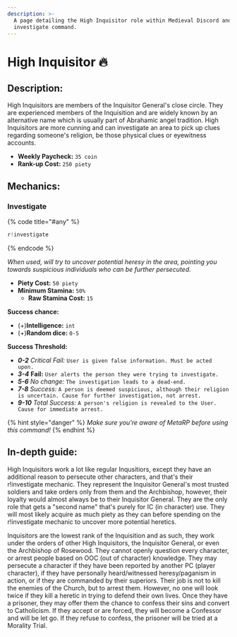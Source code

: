 ```yaml
---
description: >-
  A page detailing the High Inquisitor role within Medieval Discord and their
  investigate command.
---
```


# High Inquisitor 🔥

## Description:

High Inquisitors are members of the Inquisitor General's close circle. They are experienced members of the Inquisition and are widely known by an alternative name which is usually part of Abrahamic angel tradition. High Inquisitors are more cunning and can investigate an area to pick up clues regarding someone's religion, be those physical clues or eyewitness accounts. 

* **Weekly Paycheck:** `35 coin`
* **Rank-up Cost:** `250 piety`

## Mechanics:

### Investigate

{% code title="\#any" %}
```javascript
r!investigate
```
{% endcode %}

_When used, will try to uncover potential heresy in the area, pointing you towards suspicious individuals who can be further persecuted._

* **Piety Cost:** `50 piety`
* **Minimum Stamina:** `50%`
  * **Raw Stamina Cost:** `15`

**Success chance:**

* \(+\)**Intelligence:** `int`
* \(+\)**Random dice:** `0-5`

**Success Threshold:**

* _**0-2** Critical Fail:_ `User is given false information. Must be acted upon.`
* _**3-4**_ **Fail:** `User alerts the person they were trying to investigate.`
* _**5-6**_ _No change:_ `The investigation leads to a dead-end.`
* _**7-8** Success:_ `A person is deemed suspicious, although their religion is uncertain. Cause for further investigation, not arrest.`
* _**9-10**_ _Total Success:_ `A person's religion is revealed to the User. Cause for immediate arrest.`

{% hint style="danger" %}
_Make sure you're aware of MetaRP before using this command!_
{% endhint %}

## In-depth guide:

High Inquisitors work a lot like regular Inqusitiors, except they have an additional reason to persecute other characters, and that's their r!investigate mechanic. They represent the Inquisitor General's most trusted soldiers and take orders only from them and the Archbishop, however, their loyalty would almost always be to their Inquisitor General. They are the only role that gets a "second name" that's purely for IC \(in character\) use. They will most likely acquire as much piety as they can before spending on the r!investigate mechanic to uncover more potential heretics.

Inquisitors are the lowest rank of the Inquisition and as such, they work under the orders of other High Inquisitors, the Inquisitor General, or even the Archbishop of Rosewood. They cannot openly question every character, or arrest people based on OOC \(out of character\) knowledge. They may persecute a character if they have been reported by another PC \(player character\), if they have personally heard/witnessed heresy/paganism in action, or if they are commanded by their superiors. Their job is not to kill the enemies of the Church, but to arrest them. However, no one will look twice if they kill a heretic in trying to defend their own lives. Once they have a prisoner, they may offer them the chance to confess their sins and convert to Catholicism. If they accept or are forced, they will become a Confessor and will be let go. If they refuse to confess, the prisoner will be tried at a Morality Trial.

